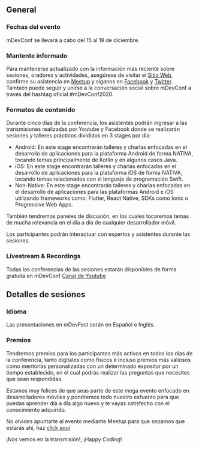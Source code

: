 ## General

### Fechas del evento

mDevConf se llevará a cabo del 15 al 19 de diciembre.

### Mantente informado

Para mantenerse actualizado con la información más reciente sobre sesiones, oradores y actividades, asegúrese de visitar el [Sitio Web](https://mdevconf.tech/), confirme su asistencia en [Meetup](https://www.meetup.com/es-ES/mdevconf/events/274567688/) y síganos en [Facebook](https://www.facebook.com/mDevConfBO) y [Twitter](https://twitter.com/mDevConfBO?s=20). También puede seguir y unirse a la conversación social sobre mDevConf a través del hashtag oficial #mDevConf2020.

### Formatos de contenido

Durante cinco días de la conferencia, los asistentes podrán ingresar a las transmisiones realizadas por Youtube y Facebook donde se realizarán sesiones y talleres prácticos divididos en 3 stages por día:
- Android: En este stage encontrarán talleres y charlas enfocadas en el desarrollo de aplicaciones para la plataforma Android de forma NATIVA, tocando temas principalmente de Kotlin y en algunos casos Java.
- iOS: En este stage encontrarán talleres y charlas enfocadas en el desarrollo de aplicaciones para la plataforma iOS de forma NATIVA, tocando temas relacionados con el lenguaje de programación Swift.
- Non-Native: En este stage encontrarán talleres y charlas enfocadas en el desarrollo de aplicaciones para las plataformas Android e iOS utilizando frameworks como: Flutter, React Native, SDKs como Ionic o Progressive Web Apps.

También tendremos paneles de discusión, en los cuales tocaremos temas de mucha relevancia en el día a día de cualquier desarrollador móvil.

Los participantes podrán interactuar con expertos y asistentes durante las sesiones.

### Livestream & Recordings

Todas las conferencias de las sesiones estarán disponibles de forma gratuita en mDevConf [Canal de Youtube](https://www.youtube.com/channel/UCZM4yzVYpnlLXYDl3vELXrA)


## Detalles de sesiones

### Idioma

Las presentaciones en mDevFest serán en Español e Inglés.

### Premios

Tendremos premios para los participantes más activos en todos los días de la conferencia, tanto digitales como físicos e incluso premios más valiosos como mentorías personalizadas con un determinado expositor por un tiempo establecido, en el cual podrás realizar las preguntas que necesites que sean respondidas.

Estamos muy felices de que seas parte de este mega evento enfocado en desarrolladores móviles y pondremos todo nuestro esfuerzo para que puedas aprender día a día algo nuevo y te vayas satisfecho con el conocimiento adquirido.

No olvides apuntarte al evento mediante Meetup para que sepamos que estarás ahí, haz [click aquí](https://www.meetup.com/es-ES/mdevconf/events/274567688/)

¡Nos vemos en la transmisión!, ¡Happy Coding!
